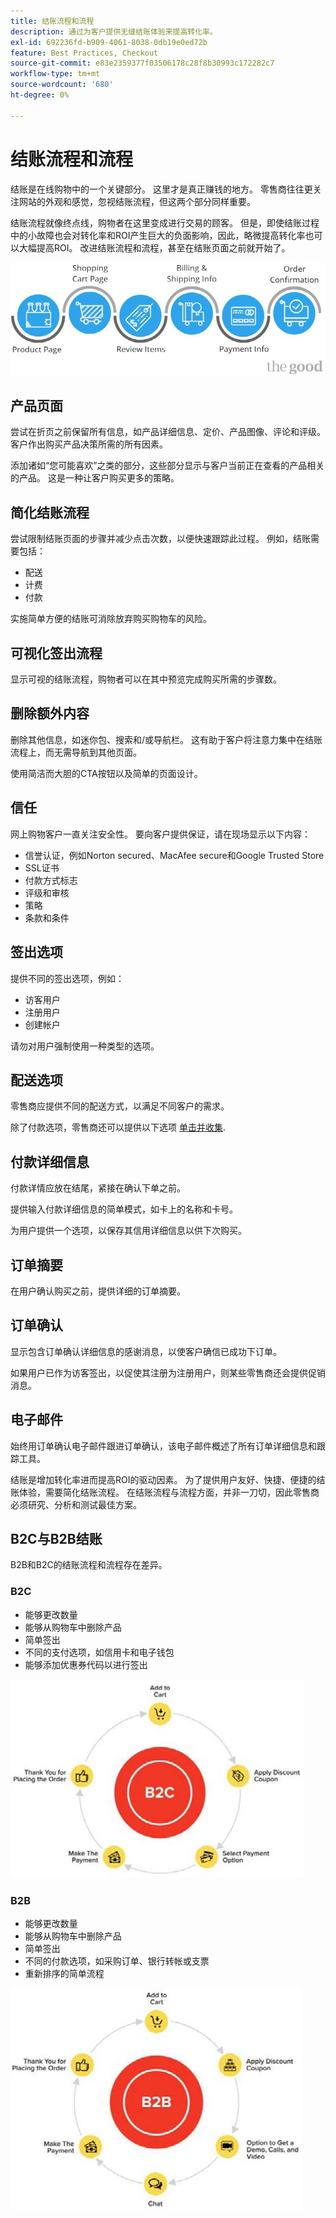```yaml
---
title: 结账流程和流程
description: 通过为客户提供无缝结账体验来提高转化率。
exl-id: 692236fd-b909-4061-8038-0db19e0ed72b
feature: Best Practices, Checkout
source-git-commit: e83e2359377f03506178c28f8b30993c172282c7
workflow-type: tm+mt
source-wordcount: '680'
ht-degree: 0%

---
```


# 结账流程和流程

结账是在线购物中的一个关键部分。 这里才是真正赚钱的地方。 零售商往往更关注网站的外观和感觉，忽视结账流程，但这两个部分同样重要。

结账流程就像终点线，购物者在这里变成进行交易的顾客。 但是，即使结账过程中的小故障也会对转化率和ROI产生巨大的负面影响，因此，略微提高转化率也可以大幅提高ROI。 改进结账流程和流程，甚至在结账页面之前就开始了。

![结账流程图](../../assets/playbooks/checkout-diagram.png)

## 产品页面

尝试在折页之前保留所有信息，如产品详细信息、定价、产品图像、评论和评级。 客户作出购买产品决策所需的所有因素。

添加诸如“您可能喜欢”之类的部分，这些部分显示与客户当前正在查看的产品相关的产品。 这是一种让客户购买更多的策略。

## 简化结账流程

尝试限制结账页面的步骤并减少点击次数，以便快速跟踪此过程。 例如，结账需要包括：

- 配送
- 计费
- 付款

实施简单方便的结账可消除放弃购买购物车的风险。

## 可视化签出流程

显示可视的结账流程，购物者可以在其中预览完成购买所需的步骤数。

## 删除额外内容

删除其他信息，如迷你包、搜索和/或导航栏。 这有助于客户将注意力集中在结账流程上，而无需导航到其他页面。

使用简洁而大胆的CTA按钮以及简单的页面设计。

## 信任

网上购物客户一直关注安全性。 要向客户提供保证，请在现场显示以下内容：

- 信誉认证，例如Norton secured、MacAfee secure和Google Trusted Store
- SSL证书
- 付款方式标志
- 评级和审核
- 策略
- 条款和条件

## 签出选项

提供不同的签出选项，例如：

- 访客用户
- 注册用户
- 创建帐户

请勿对用户强制使用一种类型的选项。

## 配送选项

零售商应提供不同的配送方式，以满足不同客户的需求。

除了付款选项，零售商还可以提供以下选项 [单击并收集](click-collect.md).

## 付款详细信息

付款详情应放在结尾，紧接在确认下单之前。

提供输入付款详细信息的简单模式，如卡上的名称和卡号。

为用户提供一个选项，以保存其信用详细信息以供下次购买。

## 订单摘要

在用户确认购买之前，提供详细的订单摘要。

## 订单确认

显示包含订单确认详细信息的感谢消息，以使客户确信已成功下订单。

如果用户已作为访客签出，以促使其注册为注册用户，则某些零售商还会提供促销消息。

## 电子邮件

始终用订单确认电子邮件跟进订单确认，该电子邮件概述了所有订单详细信息和跟踪工具。

结账是增加转化率进而提高ROI的驱动因素。 为了提供用户友好、快捷、便捷的结账体验，需要简化结账流程。 在结账流程与流程方面，并非一刀切，因此零售商必须研究、分析和测试最佳方案。

## B2C与B2B结账

B2B和B2C的结账流程和流程存在差异。

### B2C

- 能够更改数量
- 能够从购物车中删除产品
- 简单签出
- 不同的支付选项，如信用卡和电子钱包
- 能够添加优惠券代码以进行签出

![B2C签出图](../../assets/playbooks/checkout-b2c.png)

### B2B

- 能够更改数量
- 能够从购物车中删除产品
- 简单签出
- 不同的付款选项，如采购订单、银行转帐或支票
- 重新排序的简单流程

![B2B签出图](../../assets/playbooks/checkout-b2b.png)
